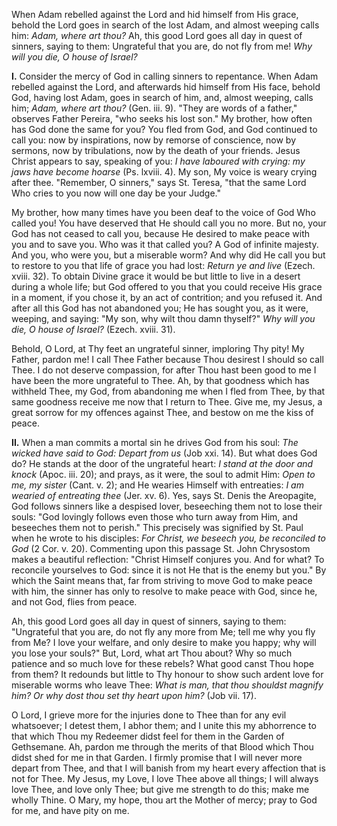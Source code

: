 
When Adam rebelled against the Lord and hid himself from His grace, behold the Lord goes in search of the lost Adam, and almost weeping calls him: *Adam, where art thou?* Ah, this good Lord goes all day in quest of sinners, saying to them: Ungrateful that you are, do not fly from me! *Why will you die, O house of Israel?*

**I\.** Consider the mercy of God in calling sinners to repentance. When Adam rebelled against the Lord, and afterwards hid himself from His face, behold God, having lost Adam, goes in search of him, and, almost weeping, calls him; *Adam, where art thou?* (Gen. iii. 9). \"They are words of a father,\" observes Father Pereira, \"who seeks his lost son.\" My brother, how often has God done the same for you? You fled from God, and God continued to call you: now by inspirations, now by remorse of conscience, now by sermons, now by tribulations, now by the death of your friends. Jesus Christ appears to say, speaking of you: *I have laboured with crying: my jaws have become hoarse* (Ps. lxviii. 4). My son, My voice is weary crying after thee. \"Remember, O sinners,\" says St. Teresa, \"that the same Lord Who cries to you now will one day be your Judge.\"

My brother, how many times have you been deaf to the voice of God Who called you! You have deserved that He should call you no more. But no, your God has not ceased to call you, because He desired to make peace with you and to save you. Who was it that called you? A God of infinite majesty. And you, who were you, but a miserable worm? And why did He call you but to restore to you that life of grace you had lost: *Return ye and live* (Ezech. xviii. 32). To obtain Divine grace it would be but little to live in a desert during a whole life; but God offered to you that you could receive His grace in a moment, if you chose it, by an act of contrition; and you refused it. And after all this God has not abandoned you; He has sought you, as it were, weeping, and saying: \"My son, why wilt thou damn thyself?\" *Why will you die, O house of Israel?* (Ezech. xviii. 31).

Behold, O Lord, at Thy feet an ungrateful sinner, imploring Thy pity! My Father, pardon me! I call Thee Father because Thou desirest I should so call Thee. I do not deserve compassion, for after Thou hast been good to me I have been the more ungrateful to Thee. Ah, by that goodness which has withheld Thee, my God, from abandoning me when I fled from Thee, by that same goodness receive me now that I return to Thee. Give me, my Jesus, a great sorrow for my offences against Thee, and bestow on me the kiss of peace.

**II\.** When a man commits a mortal sin he drives God from his soul: *The wicked have said to God: Depart from us* (Job xxi. 14). But what does God do? He stands at the door of the ungrateful heart: *I stand at the door and knock* (Apoc. iii. 20); and prays, as it were, the soul to admit Him: *Open to me, my sister* (Cant. v. 2); and He wearies Himself with entreaties: *I am wearied of entreating thee* (Jer. xv. 6). Yes, says St. Denis the Areopagite, God follows sinners like a despised lover, beseeching them not to lose their souls: \"God lovingly follows even those who turn away from Him, and beseeches them not to perish.\" This precisely was signified by St. Paul when he wrote to his disciples: *For Christ, we beseech you, be reconciled to God* (2 Cor. v. 20). Commenting upon this passage St. John Chrysostom makes a beautiful reflection: \"Christ Himself conjures you. And for what? To reconcile yourselves to God: since it is not He that is the enemy but you.\" By which the Saint means that, far from striving to move God to make peace with him, the sinner has only to resolve to make peace with God, since he, and not God, flies from peace.

Ah, this good Lord goes all day in quest of sinners, saying to them: \"Ungrateful that you are, do not fly any more from Me; tell me why you fly from Me? I love your welfare, and only desire to make you happy; why will you lose your souls?\" But, Lord, what art Thou about? Why so much patience and so much love for these rebels? What good canst Thou hope from them? It redounds but little to Thy honour to show such ardent love for miserable worms who leave Thee: *What is man, that thou shouldst magnify him? Or why dost thou set thy heart upon him?* (Job vii. 17).

O Lord, I grieve more for the injuries done to Thee than for any evil whatsoever; I detest them, I abhor them; and I unite this my abhorrence to that which Thou my Redeemer didst feel for them in the Garden of Gethsemane. Ah, pardon me through the merits of that Blood which Thou didst shed for me in that Garden. I firmly promise that I will never more depart from Thee, and that I will banish from my heart every affection that is not for Thee. My Jesus, my Love, I love Thee above all things; I will always love Thee, and love only Thee; but give me strength to do this; make me wholly Thine. O Mary, my hope, thou art the Mother of mercy; pray to God for me, and have pity on me.

